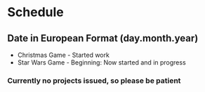 # Schedule
## Date in European Format (day.month.year)
- Christmas Game - Started work
- Star Wars Game - Beginning: Now started and in progress

### Currently no projects issued, so please be patient
